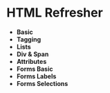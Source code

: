 # HTML Refresher
* **Basic**
* **Tagging**
* **Lists**
* **Div & Span**
* **Attributes**
* **Forms Basic**
* **Forms Labels**
* **Forms Selections**
